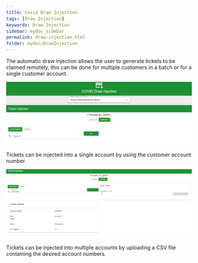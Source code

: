 ```yaml
---
title: Covid Draw Injection
tags: [Draw Injection]
keywords: Draw Injection
sidebar: mydoc_sidebar
permalink: draw-injection.html
folder: mydoc/DrawInjection
---
```


The automatic draw injection allows the user to generate tickets to be claimed remotely, this can be done for multiple customers in a batch or for a single customer account. 

<img src="./img/DrawInjection/DrawInjection.png" alt="">

Tickets can be injected into a single account by using the customer account number.

<img src="../../../img/DrawInjection/DrawInjectionSingle.png" alt="">

Tickets can be injected into multiple accounts by uploading a CSV file containing the desired account numbers. 

<img src="../../../img/DrawInjection/DrawInjection/DrawInjectionBatch.png" alt="">
